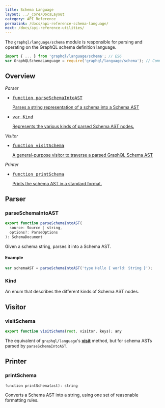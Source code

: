 ```yaml
---
title: Schema Language
layout: ../_core/DocsLayout
category: API Reference
permalink: /docs/api-reference-schema-language/
next: /docs/api-reference-utilities/
---
```


The `graphql/language/schema` module is responsible for parsing and operating on
the GraphQL schema definition language.

```js
import { ... } from 'graphql/language/schema'; // ES6
var GraphQLSchemaLanguage = require('graphql/language/schema'); // CommonJS
```

## Overview

*Parser*

<ul class="apiIndex">
  <li>
    <a href="#parseschemaintoast">
      <pre>function parseSchemaIntoAST</pre>
      Parses a string representation of a schema into a Schema AST
    </a>
  </li>
  <li>
    <a href="#kind">
      <pre>var Kind</pre>
      Represents the various kinds of parsed Schema AST nodes.
    </a>
  </li>
</ul>

*Visitor*

<ul class="apiIndex">
  <li>
    <a href="#visitschema">
      <pre>function visitSchema</pre>
      A general-purpose visitor to traverse a parsed GraphQL Schema AST
    </a>
  </li>
</ul>

*Printer*

<ul class="apiIndex">
  <li>
    <a href="#printschema">
      <pre>function printSchema</pre>
      Prints the schema AST in a standard format.
    </a>
  </li>
</ul>

## Parser

### parseSchemaIntoAST

```js
export function parseSchemaIntoAST(
  source: Source | string,
  options?: ParseOptions
): SchemaDocument
```

Given a schema string, parses it into a Schema AST.

#### Example

```js
var schemaAST = parseSchemaIntoAST('type Hello { world: String }');
```

### Kind

An enum that describes the different kinds of Schema AST nodes.

## Visitor

### visitSchema

```js
export function visitSchema(root, visitor, keys); any
```

The equivalent of `graphql/language`'s
**[visit](api-reference-language.html#visit)** method, but for
schema ASTs parsed by `parseSchemaIntoAST`.

## Printer

### printSchema

```
function printSchema(ast): string
```

Converts a Schema AST into a string, using one set of reasonable
formatting rules.

